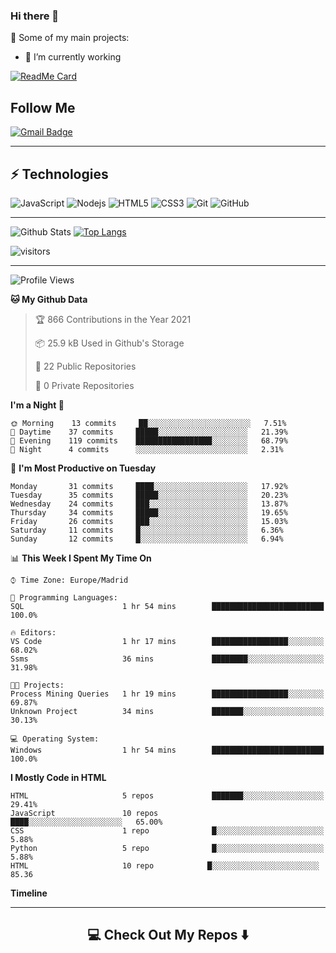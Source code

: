 ### Hi there 👋


🚀 Some of my main projects:

- 🔭 I’m currently working


[![ReadMe Card](https://github-readme-stats.vercel.app/api/pin/?username=expertkidad&repo=C-)](https://github.com/expertkidad/C-)

## Follow Me


[![Gmail Badge](https://img.shields.io/badge/-ing.miller.vega@gmail.com-c14438?style=flat-square&logo=Gmail&logoColor=white&link=mailto:ing.miller.vega@gmail.com)](tejasks05@gmail.com)
<hr>

## ⚡ Technologies

![JavaScript](https://img.shields.io/badge/-JavaScript-black?style=flat-square&logo=javascript)
![Nodejs](https://img.shields.io/badge/-Nodejs-black?style=flat-square&logo=Node.js)
![HTML5](https://img.shields.io/badge/-HTML5-E34F26?style=flat-square&logo=html5&logoColor=white)
![CSS3](https://img.shields.io/badge/-CSS3-1572B6?style=flat-square&logo=css3)
![Git](https://img.shields.io/badge/-Git-black?style=flat-square&logo=git)
![GitHub](https://img.shields.io/badge/-GitHub-181717?style=flat-square&logo=github)

<hr>

![Github Stats](https://github-readme-stats.vercel.app/api?username=expertkidad&count_private=true&show_icons=true)
[![Top Langs](https://github-readme-stats.vercel.app/api/top-langs/?username=expertkidad&layout=compact)](https://github.com/expertkidad/github-readme-stats)

![visitors](https://visitor-badge.glitch.me/badge?page_id=expertkidad)

<hr>

<!--START_SECTION:waka-->
![Profile Views](http://img.shields.io/badge/Profile%20Views-129-blue)

**🐱 My Github Data** 

> 🏆 866 Contributions in the Year 2021
 > 
> 📦 25.9 kB Used in Github's Storage 
>
> 📜 22 Public Repositories 
 > 
> 🔑 0 Private Repositories  
 > 
**I'm a Night 🦉** 

```text
🌞 Morning    13 commits     ██░░░░░░░░░░░░░░░░░░░░░░░   7.51% 
🌆 Daytime    37 commits     █████░░░░░░░░░░░░░░░░░░░░   21.39% 
🌃 Evening    119 commits    █████████████████░░░░░░░░   68.79% 
🌙 Night      4 commits      ░░░░░░░░░░░░░░░░░░░░░░░░░   2.31%

```
📅 **I'm Most Productive on Tuesday** 

```text
Monday       31 commits     ████░░░░░░░░░░░░░░░░░░░░░   17.92% 
Tuesday      35 commits     █████░░░░░░░░░░░░░░░░░░░░   20.23% 
Wednesday    24 commits     ███░░░░░░░░░░░░░░░░░░░░░░   13.87% 
Thursday     34 commits     █████░░░░░░░░░░░░░░░░░░░░   19.65% 
Friday       26 commits     ███░░░░░░░░░░░░░░░░░░░░░░   15.03% 
Saturday     11 commits     █░░░░░░░░░░░░░░░░░░░░░░░░   6.36% 
Sunday       12 commits     █░░░░░░░░░░░░░░░░░░░░░░░░   6.94%

```


📊 **This Week I Spent My Time On** 

```text
⌚︎ Time Zone: Europe/Madrid

💬 Programming Languages: 
SQL                      1 hr 54 mins        █████████████████████████   100.0%

🔥 Editors: 
VS Code                  1 hr 17 mins        █████████████████░░░░░░░░   68.02% 
Ssms                     36 mins             ████████░░░░░░░░░░░░░░░░░   31.98%

🐱‍💻 Projects: 
Process Mining Queries   1 hr 19 mins        █████████████████░░░░░░░░   69.87% 
Unknown Project          34 mins             ███████░░░░░░░░░░░░░░░░░░   30.13%

💻 Operating System: 
Windows                  1 hr 54 mins        █████████████████████████   100.0%

```

**I Mostly Code in HTML** 

```text
HTML                     5 repos             ███████░░░░░░░░░░░░░░░░░░   29.41% 
JavaScript               10 repos             ████░░░░░░░░░░░░░░░░░░░░░   65.00% 
CSS                      1 repo              █░░░░░░░░░░░░░░░░░░░░░░░░   5.88% 
Python                   5 repo              █░░░░░░░░░░░░░░░░░░░░░░░░   5.88%
HTML                     10 repo            █░░░░░░░░░░░░░░░░░░░░░░░░    85.36

```


**Timeline**
<hr>

<h2  align="center">💻 Check Out My Repos ⬇️ </h2>

<!--
**minoveaz/minoveaz** is a ✨ _special_ ✨ repository because its `README.md` (this file) appears on your GitHub profile.

Here are some ideas to get you started:

- 🔭 I’m currently working on ...

- 👯 I’m looking to collaborate on ...
- 🤔 I’m looking for help with ...
- 💬 Ask me about ...
- 📫 How to reach me: ...
- 😄 Pronouns: ...
- ⚡ Fun fact: ...
-->
